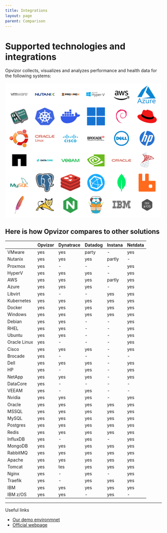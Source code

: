 ```yaml
---
title: Integrations
layout: page
parent: Comparison
---
```


# Supported technologies and integrations
Opvizor collects, visualizes and analyzes performance and health data for the following systems:

<!-- <img src="img/vmware.svg" width="100"> <img src="img/nutanix.png" width="100"> <img src="img/proxmox.svg" width="100"> <img src="img/hyperv.png" width="100"> <img src="img/aws.svg" width="100"> <img src="img/azure.webp" width="100"> -->
<!-- ![libvirt](img/libvirt.png | width=100) ![kubernetes](img/kubernetes.svg | width=100) ![docker](img/docker.svg | width=100) ![windows](img/windows.svg | width=100) ![debian](img/debian.svg | width=100) ![rhel](img/rhel.webp | width=100) -->

![integrations](img/integrations.png)

## Here is how Opvizor compares to other solutions

|                 | Opvizor                   | Dynatrace             | Datadog               | Instana               | Netdata                   |
|:----------------|:--------------------------|:----------------------|:----------------------|:----------------------|:--------------------------|
| VMware          | yes                       | yes                   | party                 | -                     | yes                       |
| Nutanix         | yes                       | yes                   | yes                   | partly                | -                         |
| Proxmox         | yes                       | -                     | -                     | -                     | yes                       |
| HyperV          | yes                       | yes                   | yes                   | -                     | yes                       |
| AWS             | yes                       | yes                   | yes                   | partly                | yes                       |
| Azure           | yes                       | yes                   | yes                   | -                     | yes                       |
| Libvirt         | yes                       | -                     | -                     | yes                   | yes                       |
| Kubernetes      | yes                       | yes                   | yes                   | yes                   | yes                       |
| Docker          | yes                       | yes                   | yes                   | yes                   | yes                       |
| Windows         | yes                       | yes                   | yes                   | yes                   | yes                       |
| Debian          | yes                       | yes                   | -                     | -                     | yes                       |
| RHEL            | yes                       | yes                   | -                     | -                     | yes                       |
| Ubuntu          | yes                       | yes                   | -                     | -                     | yes                       |
| Oracle Linux    | yes                       | -                     | -                     | -                     | yes                       |
| Cisco           | yes                       | yes                   | yes                   | -                     | yes                       |
| Brocade         | yes                       | -                     | -                     | -                     | -                         |
| Dell            | yes                       | yes                   | yes                   | -                     | yes                       |
| HP              | yes                       | -                     | yes                   | -                     | yes                       |
| NetApp          | yes                       | yes                   | yes                   | -                     | yes                       |
| DataCore        | yes                       | -                     | -                     | -                     | -                         |
| VEEAM           | yes                       | -                     | yes                   | -                     | -                         |
| Nvidia          | yes                       | yes                   | yes                   | -                     | yes                       |
| Oracle          | yes                       | yes                   | yes                   | yes                   | yes                       |
| MSSQL           | yes                       | yes                   | yes                   | yes                   | yes                       |
| MySQL           | yes                       | yes                   | yes                   | yes                   | yes                       |
| Postgres        | yes                       | yes                   | yes                   | yes                   | yes                       |
| Redis           | yes                       | yes                   | yes                   | yes                   | yes                       |
| InfluxDB        | yes                       | -                     | yes                   | -                     | yes                       |
| MongoDB         | yes                       | yes                   | yes                   | yes                   | yes                       |
| RabbitMQ        | yes                       | yes                   | yes                   | yes                   | yes                       |
| Apache          | yes                       | yes                   | yes                   | yes                   | yes                       |
| Tomcat          | yes                       | tes                   | yes                   | yes                   | yes                       |
| Nginx           | yes                       | -                     | yes                   | -                     | yes                       |
| Traefik         | yes                       | -                     | yes                   | yes                   | yes                       |
| IBM             | yes                       | yes                   | yes                   | yes                   | yes                       |
| IBM z/OS        | yes                       | yes                   | -                     | yes                   | -                         |


----

Useful links

- [Our demo environmnet](https://demoml.codenotary.io/)
- [Official webpage](https://opvizor.com)
